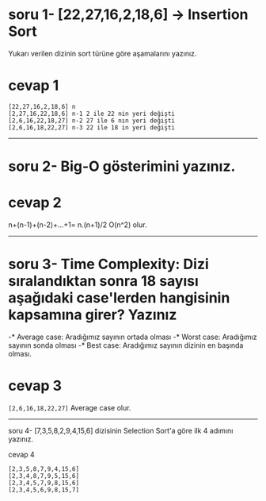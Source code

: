 # soru 1- [22,27,16,2,18,6] -> Insertion Sort # 

Yukarı verilen dizinin sort türüne göre aşamalarını yazınız.

# cevap 1 # 
```
[22,27,16,2,18,6] n 
[2,27,16,22,18,6] n-1 2 ile 22 nin yeri değişti
[2,6,16,22,18,27] n-2 27 ile 6 nın yeri değişti
[2,6,16,18,22,27] n-3 22 ile 18 in yeri değişti

``` 

---

# soru 2- Big-O gösterimini yazınız. # 
# cevap 2 # 

n+(n-1)+(n-2)+...+1= n.(n+1)/2  O(n^2) olur.

---

# soru 3- Time Complexity: Dizi sıralandıktan sonra 18 sayısı aşağıdaki case'lerden hangisinin kapsamına girer? Yazınız # 

-* Average case: Aradığımız sayının ortada olması
-* Worst case: Aradığımız sayının sonda olması
-* Best case: Aradığımız sayının dizinin en başında olması.

#  cevap 3 # 
` [2,6,16,18,22,27] ` 
Average case olur.

---
soru 4- [7,3,5,8,2,9,4,15,6] dizisinin Selection Sort'a göre ilk 4 adımını yazınız.


cevap 4 

```  
[2,3,5,8,7,9,4,15,6]
[2,3,4,8,7,9,5,15,6]
[2,3,4,5,7,9,8,15,6]
[2,3,4,5,6,9,8,15,7]
``` 
